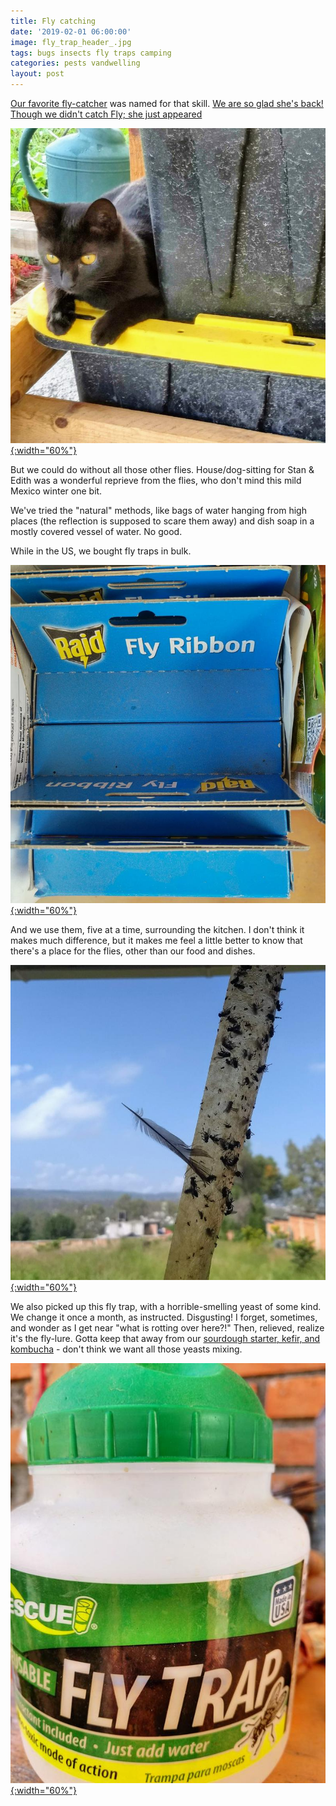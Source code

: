 ```yaml
---
title: Fly catching
date: '2019-02-01 06:00:00'
image: fly_trap_header_.jpg
tags: bugs insects fly traps camping
categories: pests vandwelling
layout: post
---
```


[Our favorite fly-catcher](https://reverdecer.annalisagross.com/2018/09/23/fly/) was named for that skill. [We are so glad she's back! Though we didn't catch Fly; she just appeared](https://reverdecer.annalisagross.com/2019/01/27/el-terreno-incomplete/)

[![](/images/fly_kitchen_.jpg){:width="60%"}](/images/fly_kitchen.jpg)

But we could do without all those other flies. House/dog-sitting for Stan & Edith was a wonderful reprieve from the flies, who don't mind this mild Mexico winter one bit.

We've tried the "natural" methods, like bags of water hanging from high places (the reflection is supposed to scare them away) and dish soap in a mostly covered vessel of water. No good.

While in the US, we bought fly traps in bulk.

[![](/images/flies_.jpg){:width="60%"}](/images/flies.jpg)


And we use them, five at a time, surrounding the kitchen. I don't think it makes much difference, but it makes me feel a little better to know that there's a place for the flies, other than our food and dishes.

[![](/images/pests/flies_.jpg){:width="60%"}](/images/pests/flies.jpg)

We also picked up this fly trap, with a horrible-smelling yeast of some kind. We change it once a month, as instructed. Disgusting! I forget, sometimes, and wonder as I get near "what is rotting over here?!" Then, relieved, realize it's the fly-lure. Gotta keep that away from our [sourdough starter, kefir, and kombucha](http://reverdecer.annalisagross.com/2019/02/06/sourdoughs/) - don't think we want all those yeasts mixing.

[![](/images/flies2_.jpg){:width="60%"}](/images/flies2.jpg)